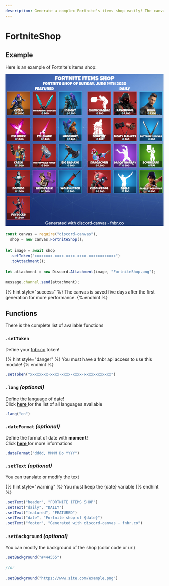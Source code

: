 ```yaml
---
description: Generate a complex Fortnite's items shop easily! The canvas is responsive.
---
```


# FortniteShop

## Example

Here is an example of Fortnite's items shop:

![It&apos;s an example](../.gitbook/assets/1592092800000_en.png)

```javascript
const canvas = require("discord-canvas"),
  shop = new canvas.FortniteShop();
  
let image = await shop
  .setToken("xxxxxxxx-xxxx-xxxx-xxxx-xxxxxxxxxxxx")
  .toAttachment();

let attachment = new Discord.Attachment(image, "FortniteShop.png");

message.channel.send(attachment);
```

{% hint style="success" %}
The canvas is saved five days after the first generation for more performance.
{% endhint %}

## Functions

There is the complete list of available functions

### `.setToken`

Define your [fnbr.co](https://fnbr.co/api/docs) token!

{% hint style="danger" %}
You must have a fnbr api access to use this module!
{% endhint %}

```javascript
.setToken("xxxxxxxx-xxxx-xxxx-xxxx-xxxxxxxxxxxx")
```

### `.lang` _\(optional\)_

Define the language of date!  
Click [**here** ](https://www.ge.com/digital/documentation/predix-services/c_custom_locale_support.html)for the list of all languages available

```javascript
.lang("en")
```

### `.dateFormat` _\(optional\)_

Define the format of date with **moment**!  
Click [**here** ](https://momentjs.com/docs/#/displaying/format/)for more informations

```javascript
.dateFormat("dddd, MMMM Do YYYY")
```

### `.setText` _\(optional\)_

You can translate or modify the text

{% hint style="warning" %}
You must keep the {date} variable
{% endhint %}

```javascript
.setText("header", "FORTNITE ITEMS SHOP")
.setText("daily", "DAILY")
.setText("featured", "FEATURED")
.setText("date", "Fortnite shop of {date}")
.setText("footer", "Generated with discord-canvas - fnbr.co")
```

### `.setBackground` _\(optional\)_

You can modify the background of the shop \(color code or url\)

```javascript
.setBackground("#444555")

//or

.setBackground("https://www.site.com/example.png")
```



